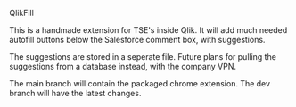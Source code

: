 QlikFill

This is a handmade extension for TSE's inside Qlik.
It will add much needed autofill buttons below the Salesforce comment box, with suggestions.

The suggestions are stored in a seperate file. Future plans for pulling the suggestions from a database instead, with the company VPN.

The main branch will contain the packaged chrome extension.
The dev branch will have the latest changes.
